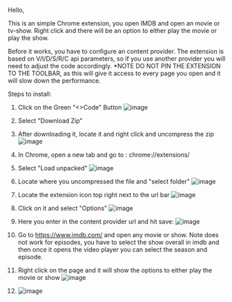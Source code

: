 Hello,



This is an simple Chrome extension, you open IMDB and open an movie or tv-show. Right click and there will be an option to either play the movie or play the show. 

Before it works, you have to configure an content provider. The extension is based on V/I/D/S/R/C api parameters, so if you use another provider you will need to adjust the code accordingly.
*NOTE DO NOT PIN THE EXTENSION TO THE TOOLBAR, as this will give it access to every page you open and it will slow down the performance.

Steps to install:
1. Click on the Green "<>Code" Button
   ![image](https://github.com/patel722/IMDB-Player/assets/31013967/3411d689-6421-46db-ba42-75f5739373db)
2. Select "Download Zip"
3. After downloading it, locate it and right click and uncompress the zip
   ![image](https://github.com/patel722/IMDB-Player/assets/31013967/e66a7190-b08e-49a1-bbe3-8cbab3287030)
4. In Chrome, open a new tab and go to : chrome://extensions/
5. Select "Load unpacked" ![image](https://github.com/patel722/IMDB-Player/assets/31013967/a18c58ce-17c9-469b-93f5-41e12a351a93)
6. Locate where you uncompressed the file and "select folder"
   ![image](https://github.com/patel722/IMDB-Player/assets/31013967/871604a6-63b0-4ca9-9f3e-aeaa57f8e62d)
7. Locate the extension icon top right next to the url bar ![image](https://github.com/patel722/IMDB-Player/assets/31013967/2e0a3c67-45ad-4540-8104-215120cb24ee)
8. Click on it and select "Options" ![image](https://github.com/patel722/IMDB-Player/assets/31013967/b3fed8ee-6e0d-421c-ade0-d4fb0b909c14)
9. Here you enter in the content provider url and hit save: ![image](https://github.com/patel722/IMDB-Player/assets/31013967/1d66f54e-df9f-4c65-bd27-d17a6ce2a34c)

10. Go to https://www.imdb.com/ and open any movie or show. Note does not work for episodes, you have to select the show overall in imdb and then once it opens the video player you can select the season and episode.
11. Right click on the page and it will show the options to either play the movie or show
    ![image](https://github.com/patel722/IMDB-Player/assets/31013967/11533605-005e-46e1-82f7-0493e1685e32)
12. ![image](https://github.com/patel722/IMDB-Player/assets/31013967/03e308bc-6d6b-40f3-bde3-c6b45d47fe96)



